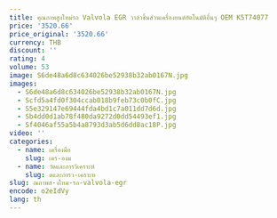 ```yaml
---
title: คุณภาพสูงใหม่รถ Valvola EGR วาล์วชิ้นส่วนเครื่องยนต์อัตโนมัติอื่นๆ OEM K5T74077
price: '3520.66'
price_original: '3520.66'
currency: THB
discount: ''
rating: 4
volume: 53
image: S6de48a6d8c634026be52938b32ab0167N.jpg
images:
  - S6de48a6d8c634026be52938b32ab0167N.jpg
  - Scfd5a4fd0f304ccab018b9feb73c0b0fC.jpg
  - S5e329147e69444fda4bd1c7a011dd7d6d.jpg
  - Sb4dd0d1ab78f480da9272d0dd54493ef1.jpg
  - Sf4046af55a5b4a8793d3ab5d6dd8ac18P.jpg
video: ''
categories:
  - name: เครื่องมือ
    slug: เคร-องม
  - name: วัดและการวิเคราะห์
    slug: ดและการว-เคราะห
slug: ณภาพส-งใหม-รถ-valvola-egr
encode: o2eIdVy
lang: th
---
```

  